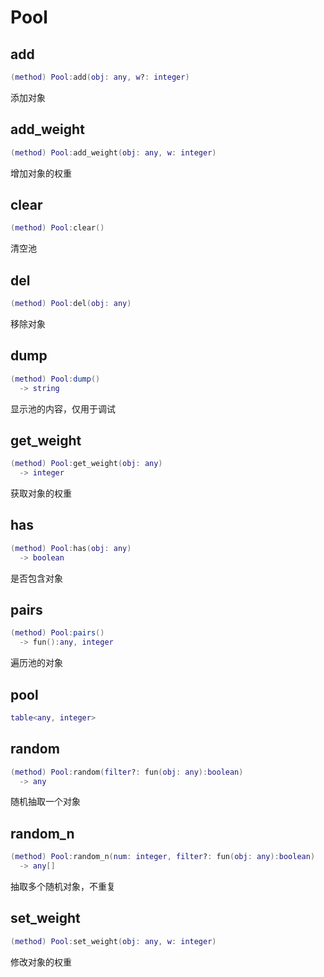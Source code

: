 # Pool

## add

```lua
(method) Pool:add(obj: any, w?: integer)
```

 添加对象
## add_weight

```lua
(method) Pool:add_weight(obj: any, w: integer)
```

 增加对象的权重
## clear

```lua
(method) Pool:clear()
```

 清空池
## del

```lua
(method) Pool:del(obj: any)
```

 移除对象
## dump

```lua
(method) Pool:dump()
  -> string
```

 显示池的内容，仅用于调试
## get_weight

```lua
(method) Pool:get_weight(obj: any)
  -> integer
```

 获取对象的权重
## has

```lua
(method) Pool:has(obj: any)
  -> boolean
```

 是否包含对象
## pairs

```lua
(method) Pool:pairs()
  -> fun():any, integer
```

 遍历池的对象
## pool

```lua
table<any, integer>
```

## random

```lua
(method) Pool:random(filter?: fun(obj: any):boolean)
  -> any
```

 随机抽取一个对象
## random_n

```lua
(method) Pool:random_n(num: integer, filter?: fun(obj: any):boolean)
  -> any[]
```

 抽取多个随机对象，不重复
## set_weight

```lua
(method) Pool:set_weight(obj: any, w: integer)
```

 修改对象的权重

